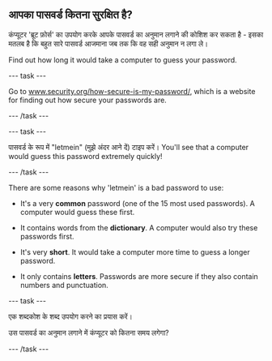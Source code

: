 ## आपका पासवर्ड कितना सुरक्षित है?

कंप्यूटर 'ब्रूट फ़ोर्स' का उपयोग करके आपके पासवर्ड का अनुमान लगाने की कोशिश कर सकता है - इसका मतलब है कि बहुत सारे पासवर्ड आजमाना जब तक कि वह सही अनुमान न लगा ले।

Find out how long it would take a computer to guess your password.

--- task ---

Go to <a href="https://www.security.org/how-secure-is-my-password/" target="_blank">www.security.org/how-secure-is-my-password/</a>, which is a website for finding out how secure your passwords are.

--- /task ---

--- task ---

पासवर्ड के रूप में "letmein" (मुझे अंदर आने दें) टाइप करें। You'll see that a computer would guess this password extremely quickly!

--- /task ---

There are some reasons why 'letmein' is a bad password to use:

+ It's a very __common__ password (one of the 15 most used passwords). A computer would guess these first.

+ It contains words from the __dictionary__. A computer would also try these passwords first.

+ It's very __short__. It would take a computer more time to guess a longer password.

+ It only contains __letters__. Passwords are more secure if they also contain numbers and punctuation.

--- task ---

एक शब्दकोश के शब्द उपयोग करने का प्रयास करें।

उस पासवर्ड का अनुमान लगाने में कंप्यूटर को कितना समय लगेगा?

--- /task ---

